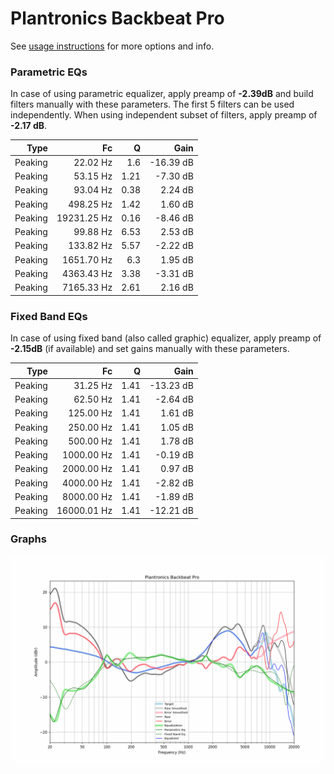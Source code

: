 # Plantronics Backbeat Pro
See [usage instructions](https://github.com/jaakkopasanen/AutoEq#usage) for more options and info.

### Parametric EQs
In case of using parametric equalizer, apply preamp of **-2.39dB** and build filters manually
with these parameters. The first 5 filters can be used independently.
When using independent subset of filters, apply preamp of **-2.17 dB**.

| Type    | Fc          |    Q | Gain      |
|--------:|------------:|-----:|----------:|
| Peaking | 22.02 Hz    | 1.6  | -16.39 dB |
| Peaking | 53.15 Hz    | 1.21 | -7.30 dB  |
| Peaking | 93.04 Hz    | 0.38 | 2.24 dB   |
| Peaking | 498.25 Hz   | 1.42 | 1.60 dB   |
| Peaking | 19231.25 Hz | 0.16 | -8.46 dB  |
| Peaking | 99.88 Hz    | 6.53 | 2.53 dB   |
| Peaking | 133.82 Hz   | 5.57 | -2.22 dB  |
| Peaking | 1651.70 Hz  | 6.3  | 1.95 dB   |
| Peaking | 4363.43 Hz  | 3.38 | -3.31 dB  |
| Peaking | 7165.33 Hz  | 2.61 | 2.16 dB   |

### Fixed Band EQs
In case of using fixed band (also called graphic) equalizer, apply preamp of **-2.15dB**
(if available) and set gains manually with these parameters.

| Type    | Fc          |    Q | Gain      |
|--------:|------------:|-----:|----------:|
| Peaking | 31.25 Hz    | 1.41 | -13.23 dB |
| Peaking | 62.50 Hz    | 1.41 | -2.64 dB  |
| Peaking | 125.00 Hz   | 1.41 | 1.61 dB   |
| Peaking | 250.00 Hz   | 1.41 | 1.05 dB   |
| Peaking | 500.00 Hz   | 1.41 | 1.78 dB   |
| Peaking | 1000.00 Hz  | 1.41 | -0.19 dB  |
| Peaking | 2000.00 Hz  | 1.41 | 0.97 dB   |
| Peaking | 4000.00 Hz  | 1.41 | -2.82 dB  |
| Peaking | 8000.00 Hz  | 1.41 | -1.89 dB  |
| Peaking | 16000.01 Hz | 1.41 | -12.21 dB |

### Graphs
![](./Plantronics%20Backbeat%20Pro.png)